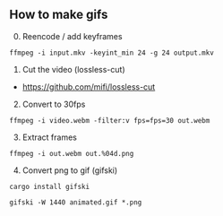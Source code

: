 ## How to make gifs


0. Reencode / add keyframes
```
ffmpeg -i input.mkv -keyint_min 24 -g 24 output.mkv
```

1. Cut the video (lossless-cut)

- https://github.com/mifi/lossless-cut

2. Convert to 30fps
```
ffmpeg -i video.webm -filter:v fps=fps=30 out.webm
```

3. Extract frames
```
ffmpeg -i out.webm out.%04d.png
```

4. Convert png to gif (gifski)
```
cargo install gifski

gifski -W 1440 animated.gif *.png
```
